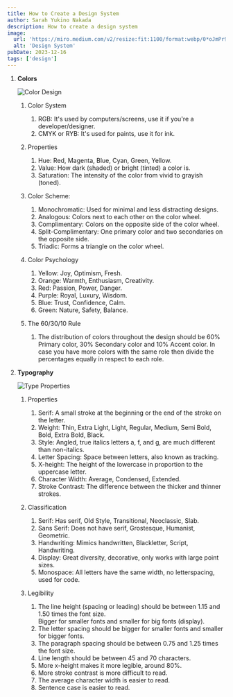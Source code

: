 ```yaml
---
title: How to Create a Design System
author: Sarah Yukino Nakada
description: How to create a design system
image:
  url: 'https://miro.medium.com/v2/resize:fit:1100/format:webp/0*oJmPr9ldEfbiQOC9.png'
  alt: 'Design System'
pubDate: 2023-12-16
tags: ['design']
---
```


1.  **Colors**

    ![Color Design](https://global.discourse-cdn.com/freecodecamp/original/3X/8/8/88d4b9b1a0011427f66884cd732c3f85c1aa4ae5.png)

    1. Color System

       1. RGB: It's used by computers/screens, use it if you're a developer/designer.
       2. CMYK or RYB: It's used for paints, use it for ink.

    2. Properties

       1. Hue: Red, Magenta, Blue, Cyan, Green, Yellow.
       2. Value: How dark (shaded) or bright (tinted) a color is.
       3. Saturation: The intensity of the color from vivid to grayish (toned).

    3. Color Scheme:

       1. Monochromatic: Used for minimal and less distracting designs.
       2. Analogous: Colors next to each other on the color wheel.
       3. Complimentary: Colors on the opposite side of the color wheel.
       4. Split-Complimentary: One primary color and two secondaries on the opposite side.
       5. Triadic: Forms a triangle on the color wheel.

    4. Color Psychology

       1. Yellow: Joy, Optimism, Fresh.
       2. Orange: Warmth, Enthusiasm, Creativity.
       3. Red: Passion, Power, Danger.
       4. Purple: Royal, Luxury, Wisdom.
       5. Blue: Trust, Confidence, Calm.
       6. Green: Nature, Safety, Balance.

    5. The 60/30/10 Rule

       1. The distribution of colors throughout the design should be 60% Primary color, 30% Secondary color and 10% Accent color. In case you have more colors with the same role then divide the percentages equally in respect to each role.

1.  **Typography**

    ![Type Properties](https://lh3.googleusercontent.com/XN6ATtQ7Q_NxH5Eb_ZMiAZI6Wh61nClqWKHyx10vhIly8lzEOKmswVEAxjQOzldyCJ_q5W6dTznM0fn5wS8ArPzhpDq4vfhUxnOz=w1064-v0)

    1. Properties

       1. Serif: A small stroke at the beginning or the end of the stroke on the letter.
       2. Weight: Thin, Extra Light, Light, Regular, Medium, Semi Bold, Bold, Extra Bold, Black.
       3. Style: Angled, true italics letters a, f, and g, are much different than non-italics.
       4. Letter Spacing: Space between letters, also known as tracking.
       5. X-height: The height of the lowercase in proportion to the uppercase letter.
       6. Character Width: Average, Condensed, Extended.
       7. Stroke Contrast: The difference between the thicker and thinner strokes.

    2. Classification

       1. Serif: Has serif, Old Style, Transitional, Neoclassic, Slab.
       2. Sans Serif: Does not have serif, Grostesque, Humanist, Geometric.
       3. Handwriting: Mimics handwritten, Blackletter, Script, Handwriting.
       4. Display: Great diversity, decorative, only works with large point sizes.
       5. Monospace: All letters have the same width, no letterspacing, used for code.

    3. Legibility

       1. The line height (spacing or leading) should be between 1.15 and 1.50 times the font size.<br> Bigger for smaller fonts and smaller for big fonts (display).
       2. The letter spacing should be bigger for smaller fonts and smaller for bigger fonts.
       3. The paragraph spacing should be between 0.75 and 1.25 times the font size.
       4. Line length should be between 45 and 70 characters.
       5. More x-height makes it more legible, around 80%.
       6. More stroke contrast is more difficult to read.
       7. The average character width is easier to read.
       8. Sentence case is easier to read.
